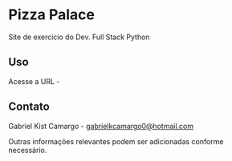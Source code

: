 # Pizza Palace

Site de exercicio do Dev. Full Stack Python

## Uso

Acesse a URL - 

## Contato

Gabriel Kist Camargo - gabrielkcamargo0@hotmail.com

Outras informações relevantes podem ser adicionadas conforme necessário.
